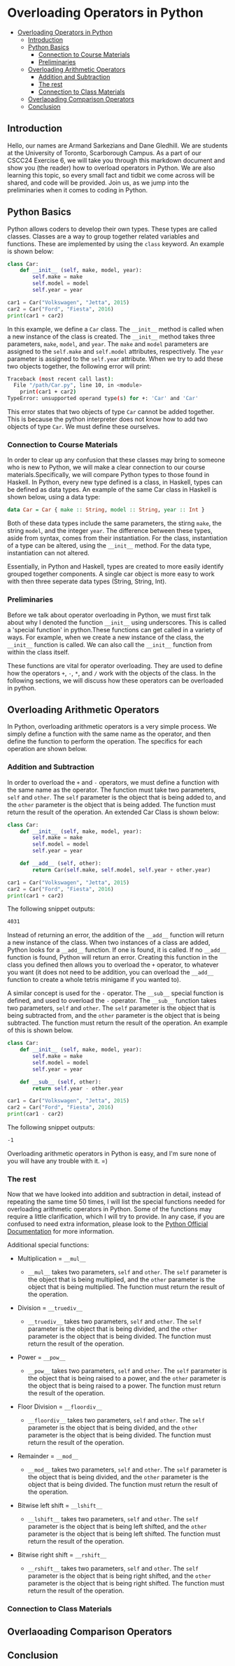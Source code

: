 # Overloading Operators in Python

- [Overloading Operators in Python](#overloading-operators-in-python)
  - [Introduction](#introduction)
  - [Python Basics](#python-basics)
    - [Connection to Course Materials](#connection-to-course-materials)
    - [Preliminaries](#preliminaries)
  - [Overloading Arithmetic Operators](#overloading-arithmetic-operators)
    - [Addition and Subtraction](#addition-and-subtraction)
    - [The rest](#the-rest)
    - [Connection to Class Materials](#connection-to-class-materials)
  - [Overlaoading Comparison Operators](#overlaoading-comparison-operators)
  - [Conclusion](#conclusion)

## Introduction

Hello, our names are Armand Sarkezians and Dane Gledhill. We are students at the University of Toronto, Scarborough Campus. As a part of our CSCC24 Exercise 6, we will take you through this markdown document and show you (the reader) how to overload operators in Python. We are also learning this topic, so every small fact and tidbit we come across will be shared, and code will be provided. Join us, as we jump into the preliminaries when it comes to coding in Python.

## Python Basics

Python allows coders to develop their own types. These types are called classes. Classes are a way to group together related variables and functions. These are implemented by using the `class` keyword. An example is shown below:

```python
class Car:
    def __init__ (self, make, model, year):
        self.make = make
        self.model = model
        self.year = year

car1 = Car("Volkswagen", "Jetta", 2015)
car2 = Car("Ford", "Fiesta", 2016)
print(car1 + car2)
```

In this example, we define a `Car` class. The `__init__` method is called when a new instance of the class is created. The `__init__` method takes three parameters, `make`, `model`, and `year`. The `make` and `model` parameters are assigned to the `self.make` and `self.model` attributes, respectively. The `year` parameter is assigned to the `self.year` attribute. When we try to add these two objects together, the following error will print:

```bash
Traceback (most recent call last):
  File "/path/Car.py", line 10, in <module>
    print(car1 + car2)
TypeError: unsupported operand type(s) for +: 'Car' and 'Car'
```

This error states that two objects of type `Car` cannot be added together. This is because the python interpreter does not know how to add two objects of type `Car`. We must define these ourselves.

### Connection to Course Materials

In order to clear up any confusion that these classes may bring to someone who is new to Python, we will make a clear connection to our course materials.Specifically, we will compare Python types to those found in Haskell. In Python, every new type defined is a class, in Haskell, types can be defined as data types. An example of the same Car class in Haskell is shown below, using a data type:

```haskell
data Car = Car { make :: String, model :: String, year :: Int }
```

Both of these data types include the same parameters, the stirng `make`,  the string `model`, and the integer `year`. The difference between these types, aside from syntax, comes from their instantiation. For the class, instantiation of a type can be altered, using the `__init__` method. For the data type, instantiation can not altered.

Essentially, in Python and Haskell, types are created to more  easily identify grouped together components. A single car object is more easy to work with then three seperate data types (String, String, Int).

### Preliminaries

Before we talk about operator overloading in Python, we must first talk about why I denoted the function `__init__` using underscores. This is called a 'special function' in python.These functions can get called in a variety of ways. For example, when we create a new instance of the class, the `__init__` function is called. We can also call the `__init__` function from within the class itself.

These functions are vital for operator overloading. They are used to define how the operators `+`, `-`, `*`, and `/` work with the objects of the class. In the following sections, we will discuss how these operators can be overloaded in python.

## Overloading Arithmetic Operators

In Python, overloading arithmetic operators is a very simple process. We simply define a function with the same name as the operator, and then define the function to perform the operation. The specifics for each operation are shown below.

### Addition and Subtraction

In order to overload the `+` and `-` operators, we must define a function with the same name as the operator. The function must take two parameters, `self` and `other`. The `self` parameter is the object that is being added to, and the `other` parameter is the object that is being added. The function must return the result of the operation. An extended Car Class is shown below:

```python
class Car:
    def __init__ (self, make, model, year):
        self.make = make
        self.model = model
        self.year = year

    def __add__ (self, other):
        return Car(self.make, self.model, self.year + other.year)

car1 = Car("Volkswagen", "Jetta", 2015)
car2 = Car("Ford", "Fiesta", 2016)
print(car1 + car2)
```

The following snippet outputs:

```bash
4031
```

Instead of returning an error, the addition of the `__add__` function will return a new instance of the class. When two instances of a class are added, Python looks for a `__add__` function. If one is found, it is called. If no `__add__` function is found, Python will return an error. Creating this function in the class you defined then allows you to overload the `+` operator, to whatever you want (it does not need to be addition, you can overload the `__add__` function to create a whole tetris minigame if you wanted to).

A similar concept is used for the `-` operator. The `__sub__` special function is defined, and used to overload the `-` operator. The `__sub__` function takes two parameters, `self` and `other`. The `self` parameter is the object that is being subtracted from, and the `other` parameter is the object that is being subtracted. The function must return the result of the operation. An example of this is shown below.

```python
class Car:
    def __init__ (self, make, model, year):
        self.make = make
        self.model = model
        self.year = year

    def __sub__ (self, other):
        return self.year - other.year

car1 = Car("Volkswagen", "Jetta", 2015)
car2 = Car("Ford", "Fiesta", 2016)
print(car1 - car2)
```

The following snippet outputs:

```bash
-1
```

Overloading arithmetic operators in Python is easy, and I'm sure none of you will have any trouble with it. =)

### The rest

Now that we have looked into addition and subtraction in detail, instead of repeating the same time 50 times, I will list the special functions needed for overloading arithmetic operators in Python. Some of the functions may require a little clarification, which I will try to provide. In any case, if you are confused to need extra information, please look to the [Python Official Documentation](https://docs.python.org/3/reference/datamodel.html#special-method-names) for more information.

Additional special functions:

- Multiplication = `__mul__`
  - `__mul__` takes two parameters, `self` and `other`. The `self` parameter is the object that is being multiplied, and the `other` parameter is the object that is being multiplied. The function must return the result of the operation.  

- Division = `__truediv__`
  - `__truediv__` takes two parameters, `self` and `other`. The `self` parameter is the object that is being divided, and the `other` parameter is the object that is being divided. The function must return the result of the operation.

- Power = `__pow__`
  - `__pow__` takes two parameters, `self` and `other`. The `self` parameter is the object that is being raised to a power, and the `other` parameter is the object that is being raised to a power. The function must return the result of the operation.

- Floor Division = `__floordiv__`
  - `__floordiv__` takes two parameters, `self` and `other`. The `self` parameter is the object that is being divided, and the `other` parameter is the object that is being divided. The function must return the result of the operation.

- Remainder = `__mod__`
  - `__mod__` takes two parameters, `self` and `other`. The `self` parameter is the object that is being divided, and the `other` parameter is the object that is being divided. The function must return the result of the operation.

- Bitwise left shift = `__lshift__`
  - `__lshift__` takes two parameters, `self` and `other`. The `self` parameter is the object that is being left shifted, and the `other` parameter is the object that is being left shifted. The function must return the result of the operation.

- Bitwise right shift = `__rshift__`
  - `__rshift__` takes two parameters, `self` and `other`. The `self` parameter is the object that is being right shifted, and the `other` parameter is the object that is being right shifted. The function must return the result of the operation.

### Connection to Class Materials

## Overlaoading Comparison Operators

## Conclusion
